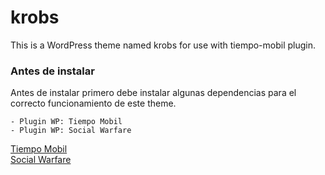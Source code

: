 # krobs
This is a WordPress theme named krobs for use with tiempo-mobil plugin.

### Antes de instalar

Antes de instalar primero debe instalar algunas dependencias para el correcto funcionamiento de este theme.

    - Plugin WP: Tiempo Mobil
    - Plugin WP: Social Warfare

[Tiempo Mobil](https://github.com/Devexnuy/tiempo-mobil)  
[Social Warfare](https://rup.wordpress.org/plugins/social-warfare/) 
